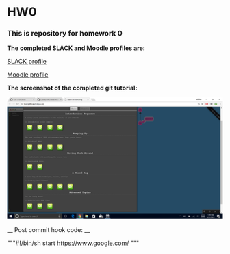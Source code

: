 # HW0
### This is repository for homework 0
__The completed SLACK and Moodle profiles are:__

[SLACK profile](https://csc510-fall2017.slack.com/threads/team/ubhosle/)

[Moodle profile](https://moodle-projects.wolfware.ncsu.edu/user/profile.php?id=222671)

__The screenshot of the completed git tutorial:__

![Completed Tutorial](/completed_GIT_tutorial.png)


__ Post commit hook code: __

"""#!/bin/sh
start https://www.google.com/
"""
